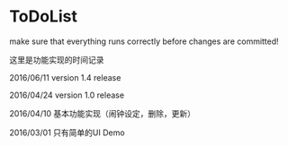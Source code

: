 # ToDoList

make sure that everything runs correctly before changes are committed!


这里是功能实现的时间记录

2016/06/11 version 1.4 release

2016/04/24 version 1.0 release

2016/04/10 基本功能实现（闹钟设定，删除，更新）

2016/03/01 只有简单的UI Demo



